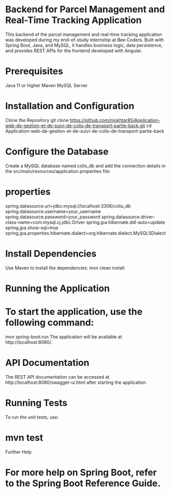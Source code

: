 # Backend for Parcel Management and Real-Time Tracking Application
This backend of the parcel management and real-time tracking application was developed during my end-of-study internship at Bee Coders. Built with Spring Boot, Java, and MySQL, it handles business logic, data persistence, and provides REST APIs for the frontend developed with Angular.

# Prerequisites
Java 11 or higher
Maven
MySQL Server
# Installation and Configuration
Clone the Repository
git clone https://github.com/mokhtar85/Application-web-de-gestion-et-de-suivi-de-colis-de-transport-partie-back.git
cd Application-web-de-gestion-et-de-suivi-de-colis-de-transport-partie-back
# Configure the Database
Create a MySQL database named colis_db and add the connection details in the src/main/resources/application.properties file:

# properties
spring.datasource.url=jdbc:mysql://localhost:3306/colis_db
spring.datasource.username=your_username
spring.datasource.password=your_password
spring.datasource.driver-class-name=com.mysql.cj.jdbc.Driver
spring.jpa.hibernate.ddl-auto=update
spring.jpa.show-sql=true
spring.jpa.properties.hibernate.dialect=org.hibernate.dialect.MySQL5Dialect
# Install Dependencies
Use Maven to install the dependencies:
mvn clean install
# Running the Application
# To start the application, use the following command:
mvn spring-boot:run
The application will be available at http://localhost:8080/.

# API Documentation
The REST API documentation can be accessed at http://localhost:8080/swagger-ui.html after starting the application.

# Running Tests
To run the unit tests, use:

# mvn test
Further Help
# For more help on Spring Boot, refer to the Spring Boot Reference Guide.
